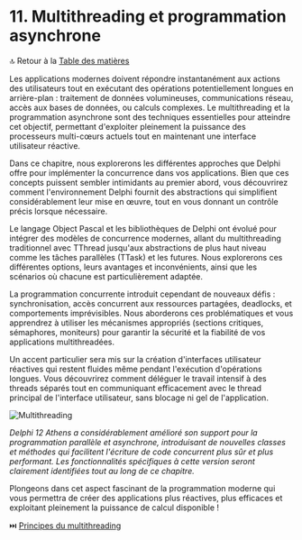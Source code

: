 # 11. Multithreading et programmation asynchrone

🔝 Retour à la [Table des matières](/SOMMAIRE.md)

Les applications modernes doivent répondre instantanément aux actions des utilisateurs tout en exécutant des opérations potentiellement longues en arrière-plan : traitement de données volumineuses, communications réseau, accès aux bases de données, ou calculs complexes. Le multithreading et la programmation asynchrone sont des techniques essentielles pour atteindre cet objectif, permettant d'exploiter pleinement la puissance des processeurs multi-cœurs actuels tout en maintenant une interface utilisateur réactive.

Dans ce chapitre, nous explorerons les différentes approches que Delphi offre pour implémenter la concurrence dans vos applications. Bien que ces concepts puissent sembler intimidants au premier abord, vous découvrirez comment l'environnement Delphi fournit des abstractions qui simplifient considérablement leur mise en œuvre, tout en vous donnant un contrôle précis lorsque nécessaire.

Le langage Object Pascal et les bibliothèques de Delphi ont évolué pour intégrer des modèles de concurrence modernes, allant du multithreading traditionnel avec TThread jusqu'aux abstractions de plus haut niveau comme les tâches parallèles (TTask) et les futures. Nous explorerons ces différentes options, leurs avantages et inconvénients, ainsi que les scénarios où chacune est particulièrement adaptée.

La programmation concurrente introduit cependant de nouveaux défis : synchronisation, accès concurrent aux ressources partagées, deadlocks, et comportements imprévisibles. Nous aborderons ces problématiques et vous apprendrez à utiliser les mécanismes appropriés (sections critiques, sémaphores, moniteurs) pour garantir la sécurité et la fiabilité de vos applications multithreadées.

Un accent particulier sera mis sur la création d'interfaces utilisateur réactives qui restent fluides même pendant l'exécution d'opérations longues. Vous découvrirez comment déléguer le travail intensif à des threads séparés tout en communiquant efficacement avec le thread principal de l'interface utilisateur, sans blocage ni gel de l'application.

![Multithreading](https://placeholder-for-multithreading.com/image.png)

*Delphi 12 Athens a considérablement amélioré son support pour la programmation parallèle et asynchrone, introduisant de nouvelles classes et méthodes qui facilitent l'écriture de code concurrent plus sûr et plus performant. Les fonctionnalités spécifiques à cette version seront clairement identifiées tout au long de ce chapitre.*

Plongeons dans cet aspect fascinant de la programmation moderne qui vous permettra de créer des applications plus réactives, plus efficaces et exploitant pleinement la puissance de calcul disponible !

⏭️ [Principes du multithreading](11-multithreading-et-programmation-asynchrone/01-principes-du-multithreading.md)
